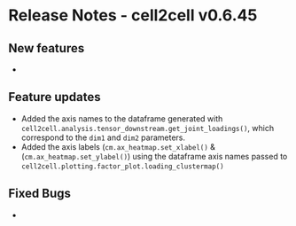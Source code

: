 # Release Notes - cell2cell v0.6.45

## New features
- 

## Feature updates
- Added the axis names to the dataframe generated with ```cell2cell.analysis.tensor_downstream.get_joint_loadings()```,
 which correspond to the `dim1` and `dim2` parameters.
- Added the axis labels (`cm.ax_heatmap.set_xlabel()` & (`cm.ax_heatmap.set_ylabel()`) using the dataframe axis names
 passed to ```cell2cell.plotting.factor_plot.loading_clustermap()```
 
## Fixed Bugs
- 